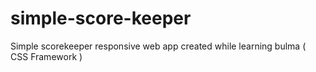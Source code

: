 # simple-score-keeper
 Simple scorekeeper responsive web app created while learning bulma ( CSS Framework )

